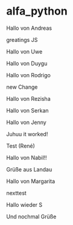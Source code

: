 # alfa_python

Hallo von Andreas

greatings JS

Hallo von Uwe

Hallo von Duygu

Hallo von Rodrigo

new Change

Hallo von Rezisha

Hallo von Serkan

Hallo von Jenny

Juhuu it worked!

Test (René)

Hallo von Nabil!!

Grüße aus Landau

Hallo von Margarita

nexttest

Hallo wieder S

Und nochmal Grüße

